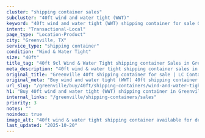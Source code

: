 ```yaml
---
cluster: "shipping container sales"
subcluster: "40ft wind and water tight (WWT)"
keyword: "40ft wind and water tight (WWT) shipping container for sale Greenville, TX"
intent: "Transactional-Local"
page_type: "Location-Product"
city: "Greenville, TX"
service_type: "shipping container"
condition: "Wind & Water Tight"
size: "40ft"
title_tag: "40ft 9cl Wind & Water Tight shipping container Sales in Greenville | LC Container"
meta_description: "40ft wind & water tight shipping container sales in Greenville. Fast delivery, competitive pricing. Serving shipping containers area. Quote ID: IBK. Call (214) 524-4168 for your free quote today."
original_title: "Greenville 40ft shipping container for sale | LC Container"
original_meta: "Buy wind and water tight (WWT) 40ft shipping container sale with local delivery in Greenville, TX. LC Container — local Since 2003. Request a fast quote today."
url_slug: "/greenville/buy/40ft/shipping-containers/wind-and-water-tight-wwt"
h1: "Buy 40ft wind and water tight (WWT) shipping container in Greenville"
internal_links: "/greenville/shipping-containers/sales"
priority: 3
notes: ""
noindex: true
image_alt: "40ft wind & water tight shipping container available for delivery in Greenville"
last_updated: "2025-10-20"
---
```


<!-- TODO: Add unique city/inventory copy, images, and internal links here. -->
